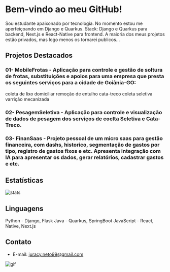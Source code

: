 # Bem-vindo ao meu GitHub!                                                                                                  
Sou estudante apaixonado por tecnologia.
No momento estou me aperfeiçoando em Django e Quarkus.
Stack: Django e Quarkus para backend, Next.js e React-Native para frontend. A maioria dos meus projetos estão privados, mas logo menos os tornarei publicos...



## Projetos Destacados

### 01- MobileFrotas - Aplicação para controle e gestão de soltura de frotas, substituições e apoios para uma empresa que presta os seguintes serviços para a cidade de Goiânia-GO: 
coleta de lixo domiciliar
remoção de entulho
cata-treco
coleta seletiva
varrição mecanizada

### 02- PesagemSeletiva - Aplicação para controle e visualização de dados de pesagem dos serviços de coelta Seletiva e Cata-Treco. 

### 03- FinanSaas - Projeto pessoal de um micro saas para gestão financeira, com dashs, historico, segmentação de gastos por tipo, registro de gastos fixos e etc. Apresenta integração com IA para apresentar os dados, gerar relatórios, cadastrar gastos e etc. 
   

## Estatísticas

![stats](https://github-readme-stats.vercel.app/api?username=JuracyNeto&show_icons=true&theme=radical)

## Linguagens

Python - Django, Flask
Java - Quarkus, SpringBoot
JavaScript - React, Native, Next.js

## Contato
- E-mail: juracy.neto99@gmail.com



![gif](https://github.com/paulojssr/prototype-backend/assets/91094257/56ba44e2-876f-4c40-8fbb-17be6e8f50b2)



